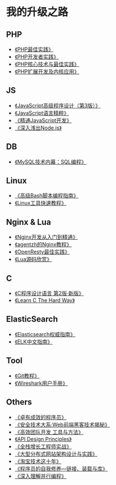 # 我的升级之路

## PHP
 - [《PHP最佳实践》](http://laravel-china.github.io/php-the-right-way/)
 - [《PHP开发者实践》](https://ryancao.gitbooks.io/php-developer-prepares/content/)
 - [《PHP核心技术与最佳实践》]()
 - [《PHP扩展开发及内核应用》](http://www.cunmou.com/phpbook/preface.md)

## JS
 - [《JavaScript高级程序设计（第3版）》]()
 - [《JavaScript语言精粹》]()
 - [《精通JavaScript开发》]()
 - [《深入浅出Node.js》]()

## DB
 - [《MySQL技术内幕：SQL编程》]()

## Linux
 - [《高级Bash脚本编程指南》](http://www.lzhaohao.info/abs/)
 - [《Linux工具快速教程》](http://linuxtools-rst.readthedocs.io/zh_CN/latest/)

## Nginx & Lua
 - [《Nginx开发从入门到精通》](http://tengine.taobao.org/book/index.html)
 - [《agentzh的Nginx教程》](http://openresty.org/download/agentzh-nginx-tutorials-zhcn.html)
 - [《OpenResty最佳实践》](https://moonbingbing.gitbooks.io/openresty-best-practices/content/lua/brief.html)
 - [《Lua源码欣赏》](http://www.codingnow.com/temp/readinglua.pdf)

## C
 - [《C程序设计语言 第2版·新版》]()
 - [《Learn C The Hard Way》](https://learncodethehardway.org/c/)

## ElasticSearch
 - [《Elasticsearch权威指南》](http://www.learnes.net/)
 - [《ELK中文指南》](http://kibana.logstash.es/content/)

## Tool
 - [《Git教程》](http://www.liaoxuefeng.com/wiki/0013739516305929606dd18361248578c67b8067c8c017b000)
 - [《Wireshark用户手册》](http://man.lupaworld.com/content/network/wireshark/index.html)

## Others
 - [《卓有成效的程序员》]()
 - [《安全技术大系:Web前端黑客技术揭秘》]()
 - [《高效团队开发 工具与方法》]()
 - [《API Design Principles》](https://w3ctag.github.io/design-principles/)
 - [《全栈增长工程师实战》](http://growth-in-action.phodal.com/)
 - [《大型分布式网站架构设计与实践》]()
 - [《淘宝技术这十年》]()
 - [《程序员的自我修养—链接、装载与库》]()
 - [《深入理解并行编程》](http://ifeve.com/perfbook/)
